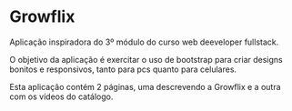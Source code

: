 <h1>Growflix</h1>

<p>Aplicação inspiradora do 3º módulo do curso web deeveloper fullstack.</p>
<p>
  O objetivo da aplicação é exercitar o uso de bootstrap para criar designs bonitos e responsivos, tanto para pcs quanto para celulares.
</p>
<p>Esta aplicação contém 2 páginas, uma descrevendo a Growflix e a outra com os vídeos do catálogo.</p>
